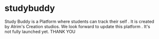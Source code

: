 # studybuddy
Study Buddy is a Platform where students can track their self . It is created by Atrim's Creation studios. We look forward to update this platform . It's not fully launched yet. THANK YOU
